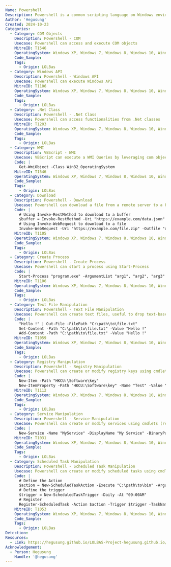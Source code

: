 ```yaml
---
Name: Powershell
Description: Powershell is a common scripting language on Windows environements
Author: 'Hegusung'
Created: 2024-10-23
Categories:
  - Category: COM Objects
    Description: Powershell - COM
    Usecase: Powershell can access and execute COM objects
    MitreID: T1546
    OperatingSystem: Windows XP, Windows 7, Windows 8, Windows 10, Windows 11
    Code_Sample:
    Tags:
      - Origin: LOLBas
  - Category: Windows API
    Description: Powershell - Windows API
    Usecase: Powershell can execute Windows API
    MitreID: T1106
    OperatingSystem: Windows XP, Windows 7, Windows 8, Windows 10, Windows 11
    Code_Sample:
    Tags:
      - Origin: LOLBas
  - Category: .Net Class
    Description: Powershell - .Net Class
    Usecase: Powershell can access functionalities from .Net classes
    MitreID: T1203
    OperatingSystem: Windows XP, Windows 7, Windows 8, Windows 10, Windows 11
    Code_Sample:
    Tags:
      - Origin: LOLBas
  - Category: WMI
    Description: VBScript - WMI
    Usecase: VBScript can execute a WMI Queries by leveraging com objects
    Code: |
      Get-WmiObject -Class Win32_OperatingSystem
    MitreID: T1546
    OperatingSystem: Windows XP, Windows 7, Windows 8, Windows 10, Windows 11
    Code_Sample:
    Tags:
      - Origin: LOLBas
  - Category: Download
    Description: Powershell - Download
    Usecase: Powershell can download a file from a remote server to a buffer or a file
    Code: |
      # Using Invoke-RestMethod to download to a buffer
      $buffer = Invoke-RestMethod -Uri "https://example.com/data.json"
      # Using Invoke-WebRequest to download to a file
      Invoke-WebRequest -Uri "https://example.com/file.zip" -Outfile "output.zip"
    MitreID: T1105
    OperatingSystem: Windows XP, Windows 7, Windows 8, Windows 10, Windows 11
    Code_Sample:
    Tags:
      - Origin: LOLBas
  - Category: Create Process
    Description: Powershell - Create Process
    Usecase: Powershell can start a process using Start-Process
    Code: |
      Start-Process "program.exe" -ArgumentList "arg1", "arg2", "arg3"
    MitreID: T1106
    OperatingSystem: Windows XP, Windows 7, Windows 8, Windows 10, Windows 11
    Code_Sample:
    Tags:
      - Origin: LOLBas
  - Category: Text File Manipulation
    Description: Powershell - Text File Manipulation
    Usecase: Powershell can create text files, useful to drop text-based payloads on the disk
    Code: |
      "Hello !" | Out-File -FilePath "C:\path\to\file.txt"
      Set-Content -Path "C:\path\to\file.txt" -Value "Hello !"
      Add-Content -Path "C:\path\to\file.txt" -Value "Hello !"
    MitreID: T1059
    OperatingSystem: Windows XP, Windows 7, Windows 8, Windows 10, Windows 11
    Code_Sample:
    Tags:
      - Origin: LOLBas
  - Category: Registry Manipulation
    Description: Powershell - Registry Manipulation
    Usecase: Powershell can create or modify registry keys using cmdlets
    Code: |
      New-Item -Path "HKCU:\Software\key"
      New-ItemProperty -Path "HKCU:\Software\key" -Name "Test" -Value "String Value" -PropertyType String
    MitreID: T1112
    OperatingSystem: Windows XP, Windows 7, Windows 8, Windows 10, Windows 11
    Code_Sample:
    Tags:
      - Origin: LOLBas
  - Category: Service Manipulation
    Description: Powershell - Service Manipulation
    Usecase: Powershell can create or modify services using cmdlets (requires Admin access)
    Code: |
      New-Service -Name "MyService" -DisplayName "My Service" -BinaryPathName "C:\path\to\bin.exe" -StartupType Automatic
    MitreID: T1031
    OperatingSystem: Windows XP, Windows 7, Windows 8, Windows 10, Windows 11
    Code_Sample:
    Tags:
      - Origin: LOLBas
  - Category: Scheduled Task Manipulation
    Description: Powershell - Scheduled Task Manipulation
    Usecase: Powershell can create or modify scheduled tasks using cmdlets
    Code: |
      # Define the Action
      $action = New-ScheduledTaskAction -Execute "C:\path\to\bin" -Argument "arg1 arg2 arg3"
      # Define the trigger
      $trigger = New-ScheduledTaskTrigger -Daily -At "09:00AM"
      # Register
      Register-ScheduledTask -Action $action -Trigger $trigger -TaskName "TaskName" -Description "Task Description" -User "SYSTEM" -RunLevel Highest
    MitreID: T1053
    OperatingSystem: Windows XP, Windows 7, Windows 8, Windows 10, Windows 11
    Code_Sample:
    Tags:
      - Origin: LOLBas
Detection:
Resources:
  - Link: https://hegusung.github.io/LOLBAS-Project-hegusung.github.io/#/powershell
Acknowledgement:
  - Person: Hegusung
    Handle: '@hegusung'
---
```

